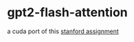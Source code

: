 # gpt2-flash-attention
a cuda port of this [stanford assignment](https://github.com/stanford-cs149/cs149gpt)
